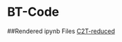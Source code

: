 # BT-Code

##Rendered ipynb Files
[C2T-reduced](https://nbviewer.org/github/EliasKng/BT-Code/blob/main/Chart-2-text-reduced.ipynb)